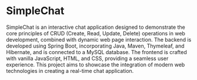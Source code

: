 # SimpleChat
SimpleChat is an interactive chat application designed to demonstrate the core principles of CRUD (Create, Read, Update, Delete) operations in web development, combined with dynamic web page interaction. The backend is developed using Spring Boot, incorporating Java, Maven, Thymeleaf, and Hibernate, and is connected to a MySQL database. The frontend is crafted with vanilla JavaScript, HTML, and CSS, providing a seamless user experience. This project aims to showcase the integration of modern web technologies in creating a real-time chat application.
